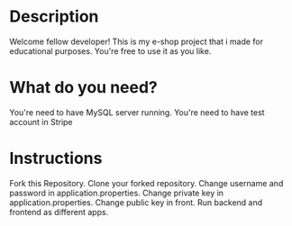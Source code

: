
# Description
Welcome fellow developer! This is my e-shop project that i made for educational purposes. You're free to use it as you like.

# What do you need?
You're need to have MySQL server running.
You're need to have test account in Stripe

# Instructions
Fork this Repository.
Clone your forked repository.
Change username and password in application.properties.
Change private key in application.properties.
Change public key in front.
Run backend and frontend as different apps.
